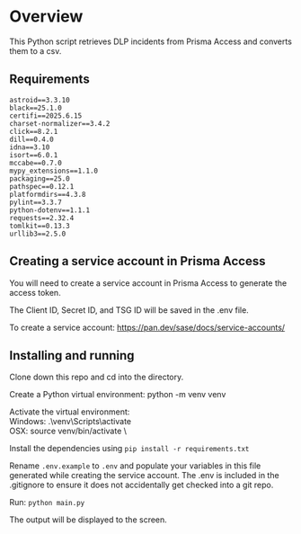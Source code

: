 # Overview
This Python script retrieves DLP incidents from Prisma Access and converts them to a csv.

## Requirements
```
astroid==3.3.10
black==25.1.0
certifi==2025.6.15
charset-normalizer==3.4.2
click==8.2.1
dill==0.4.0
idna==3.10
isort==6.0.1
mccabe==0.7.0
mypy_extensions==1.1.0
packaging==25.0
pathspec==0.12.1
platformdirs==4.3.8
pylint==3.3.7
python-dotenv==1.1.1
requests==2.32.4
tomlkit==0.13.3
urllib3==2.5.0

```

## Creating a service account in Prisma Access

You will need to create a service account in Prisma Access to generate the access token.

The Client ID, Secret ID, and TSG ID will be saved in the .env file.

To create a service account: https://pan.dev/sase/docs/service-accounts/


## Installing and running

Clone down this repo and cd into the directory.

Create a Python virtual environment: python -m venv venv

Activate the virtual environment: \
Windows: .\venv\Scripts\activate \
OSX: source venv/bin/activate \

Install the dependencies using `pip install -r requirements.txt`

Rename `.env.example` to `.env` and populate your variables in this file generated while creating the service account. The .env is included in the .gitignore to ensure it does not accidentally get checked into a git repo.

Run: `python main.py`

The output will be displayed to the screen.
